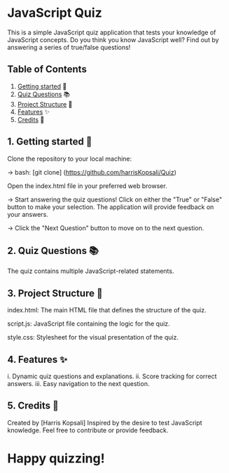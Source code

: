 # JavaScript Quiz 
This is a simple JavaScript quiz application that tests your knowledge of JavaScript concepts. Do you think you know JavaScript well? Find out by answering a series of true/false questions!

## Table of Contents
1. [Getting started](#1-getting-started-) 🚀
2. [Quiz Questions](#2-quiz-questions-) 📚
3. [Project Structure](#3-project-structure-) 📁
4. [Features](#4-features-) ✨
5. [Credits](#5-credits-) 👏

## 1. Getting started 🚀

Clone the repository to your local machine:

-> bash:
[git clone] (https://github.com/harrisKopsali/Quiz)

Open the index.html file in your preferred web browser.

-> Start answering the quiz questions! 
Click on either the "True" or "False" button to make your selection. The application will provide feedback on your answers.

-> Click the "Next Question" button to move on to the next question.

## 2. Quiz Questions 📚
The quiz contains multiple JavaScript-related statements. 

## 3. Project Structure 📁
index.html: The main HTML file that defines the structure of the quiz.

script.js: JavaScript file containing the logic for the quiz.

style.css: Stylesheet for the visual presentation of the quiz.

## 4. Features ✨
i.   Dynamic quiz questions and explanations.
ii.  Score tracking for correct answers.
iii. Easy navigation to the next question.

## 5. Credits 👏
Created by [Harris Kopsali]
Inspired by the desire to test JavaScript knowledge.
Feel free to contribute or provide feedback. 

# Happy quizzing!
